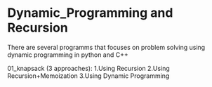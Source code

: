# Dynamic_Programming and Recursion
There are several programms that focuses on problem solving using dynamic programming in python and C++

01_knapsack (3 approaches):
1.Using Recursion
2.Using Recursion+Memoization
3.Using Dynamic Programming
